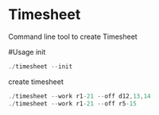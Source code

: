 # Timesheet
Command line tool to create Timesheet

#Usage
init
```C
./timesheet --init
```
create timesheet
```C
./timesheet --work r1-21 --off d12,13,14
./timesheet --work r1-21 --off r5-15
```

